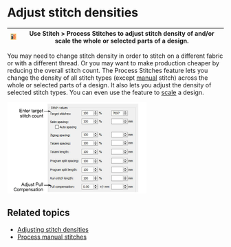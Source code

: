 # Adjust stitch densities

| ![ProcessStitches.png](assets/ProcessStitches.png) | Use Stitch > Process Stitches to adjust stitch density of and/or scale the whole or selected parts of a design. |
| -------------------------------------------------- | --------------------------------------------------------------------------------------------------------------- |

You may need to change stitch density in order to stitch on a different fabric or with a different thread. Or you may want to make production cheaper by reducing the overall stitch count. The Process Stitches feature lets you change the density of all stitch types (except [manual](../../glossary/glossary) stitch) across the whole or selected parts of a design. It also lets you adjust the density of selected stitch types. You can even use the feature to [scale](../../glossary/glossary) a design.

![summary_-_edit00172.png](assets/summary_-_edit00172.png)

## Related topics

- [Adjusting stitch densities](../../Quality/quality/Adjusting_stitch_densities)
- [Process manual stitches](../../Modifying/functions/Process_manual_stitches)
